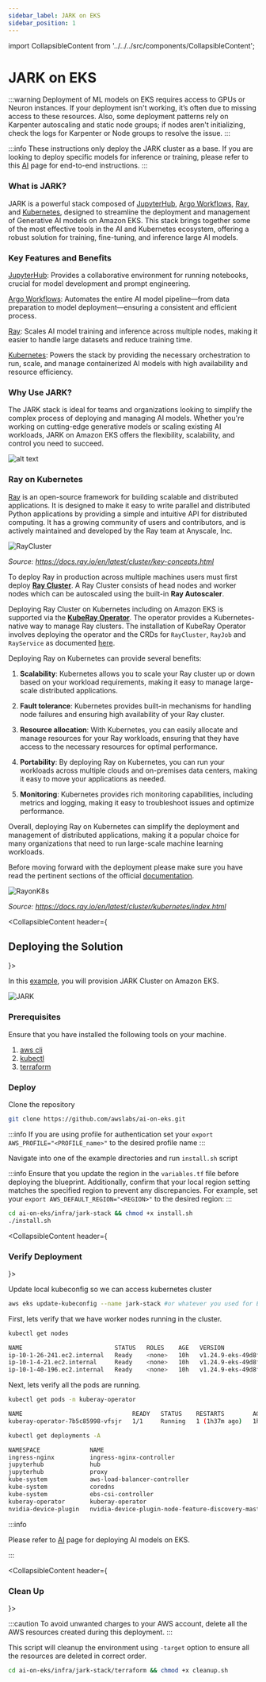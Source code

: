 ```yaml
---
sidebar_label: JARK on EKS
sidebar_position: 1
---
```

import CollapsibleContent from '../../../src/components/CollapsibleContent';

# JARK on EKS

:::warning
Deployment of ML models on EKS requires access to GPUs or Neuron instances. If your deployment isn't working, it’s often due to missing access to these resources. Also, some deployment patterns rely on Karpenter autoscaling and static node groups; if nodes aren't initializing, check the logs for Karpenter or Node groups to resolve the issue.
:::

:::info
These instructions only deploy the JARK cluster as a base. If you are looking to deploy specific models for inference or training, please refer to this [AI](https://awslabs.github.io/ai-on-eks/docs/ai) page for end-to-end instructions.
:::

### What is JARK?
JARK is a powerful stack composed of [JupyterHub](https://jupyter.org/hub), [Argo Workflows](https://github.com/argoproj/argo-workflows), [Ray](https://github.com/ray-project/ray), and [Kubernetes](https://kubernetes.io/), designed to streamline the deployment and management of Generative AI models on Amazon EKS. This stack brings together some of the most effective tools in the AI and Kubernetes ecosystem, offering a robust solution for training, fine-tuning, and inference large AI models.

### Key Features and Benefits
[JupyterHub](https://jupyter.org/hub): Provides a collaborative environment for running notebooks, crucial for model development and prompt engineering.

[Argo Workflows](https://github.com/argoproj/argo-workflows): Automates the entire AI model pipeline—from data preparation to model deployment—ensuring a consistent and efficient process.

[Ray](https://github.com/ray-project/ray): Scales AI model training and inference across multiple nodes, making it easier to handle large datasets and reduce training time.

[Kubernetes](https://kubernetes.io/): Powers the stack by providing the necessary orchestration to run, scale, and manage containerized AI models with high availability and resource efficiency.

### Why Use JARK?
The JARK stack is ideal for teams and organizations looking to simplify the complex process of deploying and managing AI models. Whether you're working on cutting-edge generative models or scaling existing AI workloads, JARK on Amazon EKS offers the flexibility, scalability, and control you need to succeed.


![alt text](img/jark.png)


### Ray on Kubernetes

[Ray](https://www.ray.io/) is an open-source framework for building scalable and distributed applications. It is designed to make it easy to write parallel and distributed Python applications by providing a simple and intuitive API for distributed computing. It has a growing community of users and contributors, and is actively maintained and developed by the Ray team at Anyscale, Inc.

![RayCluster](img/ray-cluster.svg)

*Source: https://docs.ray.io/en/latest/cluster/key-concepts.html*

To deploy Ray in production across multiple machines users must first deploy [**Ray Cluster**](https://docs.ray.io/en/latest/cluster/getting-started.html). A Ray Cluster consists of head nodes and worker nodes which can be autoscaled using the built-in **Ray Autoscaler**.

Deploying Ray Cluster on Kubernetes including on Amazon EKS is supported via the [**KubeRay Operator**](https://ray-project.github.io/kuberay/). The operator provides a Kubernetes-native way to manage Ray clusters. The installation of KubeRay Operator involves deploying the operator and the CRDs for `RayCluster`, `RayJob` and `RayService` as documented [here](https://ray-project.github.io/kuberay/deploy/helm/).

Deploying Ray on Kubernetes can provide several benefits:

1. **Scalability**: Kubernetes allows you to scale your Ray cluster up or down based on your workload requirements, making it easy to manage large-scale distributed applications.

1. **Fault tolerance**: Kubernetes provides built-in mechanisms for handling node failures and ensuring high availability of your Ray cluster.

1. **Resource allocation**: With Kubernetes, you can easily allocate and manage resources for your Ray workloads, ensuring that they have access to the necessary resources for optimal performance.

1. **Portability**: By deploying Ray on Kubernetes, you can run your workloads across multiple clouds and on-premises data centers, making it easy to move your applications as needed.

1. **Monitoring**: Kubernetes provides rich monitoring capabilities, including metrics and logging, making it easy to troubleshoot issues and optimize performance.

Overall, deploying Ray on Kubernetes can simplify the deployment and management of distributed applications, making it a popular choice for many organizations that need to run large-scale machine learning workloads.

Before moving forward with the deployment please make sure you have read the pertinent sections of the official [documentation](https://docs.ray.io/en/latest/cluster/kubernetes/index.html).

![RayonK8s](img/ray_on_kubernetes.webp)

*Source: https://docs.ray.io/en/latest/cluster/kubernetes/index.html*

<CollapsibleContent header={<h2><span>Deploying the Solution</span></h2>}>

In this [example](https://github.com/awslabs/ai-on-eks/tree/main/infra/jark-stack/terraform), you will provision JARK Cluster on Amazon EKS.

![JARK](img/jark-stack.png)


### Prerequisites

Ensure that you have installed the following tools on your machine.

1. [aws cli](https://docs.aws.amazon.com/cli/latest/userguide/install-cliv2.html)
2. [kubectl](https://Kubernetes.io/docs/tasks/tools/)
3. [terraform](https://learn.hashicorp.com/tutorials/terraform/install-cli)

### Deploy

Clone the repository

```bash
git clone https://github.com/awslabs/ai-on-eks.git
```
:::info
If you are using profile for authentication
set your `export AWS_PROFILE="<PROFILE_name>"` to the desired profile name
:::

Navigate into one of the example directories and run `install.sh` script

:::info
Ensure that you update the region in the `variables.tf` file before deploying the blueprint.
Additionally, confirm that your local region setting matches the specified region to prevent any discrepancies.
For example, set your `export AWS_DEFAULT_REGION="<REGION>"` to the desired region:
:::


```bash
cd ai-on-eks/infra/jark-stack && chmod +x install.sh
./install.sh
```

</CollapsibleContent>

<CollapsibleContent header={<h3><span>Verify Deployment</span></h3>}>

Update local kubeconfig so we can access kubernetes cluster

```bash
aws eks update-kubeconfig --name jark-stack #or whatever you used for EKS cluster name
```

First, lets verify that we have worker nodes running in the cluster.

```bash
kubectl get nodes
```

```bash
NAME                          STATUS   ROLES    AGE   VERSION
ip-10-1-26-241.ec2.internal   Ready    <none>   10h   v1.24.9-eks-49d8fe8
ip-10-1-4-21.ec2.internal     Ready    <none>   10h   v1.24.9-eks-49d8fe8
ip-10-1-40-196.ec2.internal   Ready    <none>   10h   v1.24.9-eks-49d8fe8
```

Next, lets verify all the pods are running.

```bash
kubectl get pods -n kuberay-operator
```

```bash
NAME                               READY   STATUS    RESTARTS        AGE
kuberay-operator-7b5c85998-vfsjr   1/1     Running   1 (1h37m ago)   1h
```

```bash
kubectl get deployments -A
```

```bash
NAMESPACE              NAME                                                 READY   UP-TO-DATE   AVAILABLE   AGE
ingress-nginx          ingress-nginx-controller                             1/1     1            1           36h
jupyterhub             hub                                                  1/1     1            1           36h
jupyterhub             proxy                                                1/1     1            1           36h
kube-system            aws-load-balancer-controller                         2/2     2            2           36h
kube-system            coredns                                              2/2     2            2           2d5h
kube-system            ebs-csi-controller                                   2/2     2            2           2d5h
kuberay-operator       kuberay-operator                                     1/1     1            1           36h
nvidia-device-plugin   nvidia-device-plugin-node-feature-discovery-master   1/1     1
```

:::info

Please refer to [AI](https://awslabs.github.io/ai-on-eks/docs/ai) page for deploying AI models on EKS.

:::

</CollapsibleContent>

<CollapsibleContent header={<h3><span>Clean Up</span></h3>}>

:::caution
To avoid unwanted charges to your AWS account, delete all the AWS resources created during this deployment.
:::

This script will cleanup the environment using `-target` option to ensure all the resources are deleted in correct order.

```bash
cd ai-on-eks/infra/jark-stack/terraform && chmod +x cleanup.sh
```

</CollapsibleContent>
